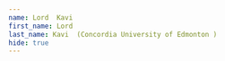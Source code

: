 ```yaml
--- 
name: Lord  Kavi   
first_name: Lord  
last_name: Kavi  (Concordia University of Edmonton ) 
hide: true 
--- 
```

 
 